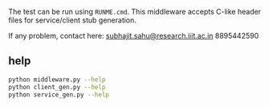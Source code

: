 The test can be run using `RUNME.cmd`.
This middleware accepts C-like header files for service/client stub generation.

If any problem, contact here:
subhajit.sahu@research.iiit.ac.in
8895442590


## help

```bash
python middleware.py --help
python client_gen.py --help
python service_gen.py --help
```
